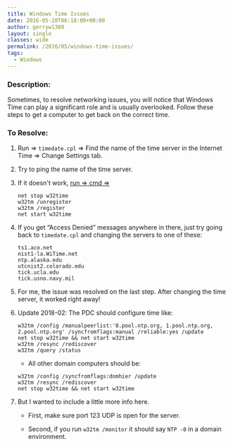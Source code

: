```yaml
---
title: Windows Time Issues
date: 2016-05-28T06:18:00+00:00
author: gerryw1389
layout: single
classes: wide
permalink: /2016/05/windows-time-issues/
tags:
  - Windows
---
```

<!--more-->

### Description:

Sometimes, to resolve networking issues, you will notice that Windows Time can play a significant role and is usually overlooked. Follow these steps to get a computer to get back on the correct time.

### To Resolve:

1. Run => `timedate.cpl` => Find the name of the time server in the Internet Time => Change Settings tab.

2. Try to ping the name of the time server.

3. If it doesn't work, [run => cmd => ](https://automationadmin.com/2016/05/command-prompt-overview/) 

   ```escape 
   net stop w32time
   w32tm /unregister
   w32tm /register
   net start w32time
   ```

4. If you get &#8220;Access Denied&#8221; messages anywhere in there, just try going back to `timedate.cpl` and changing the servers to one of these:

   ```escape
   ts1.aco.net  
   nist1-la.WiTime.net  
   ntp.alaska.edu  
   utcnist2.colorado.edu  
   tick.ucla.edu  
   tick.usno.navy.mil
   ```

5. For me, the issue was resolved on the last step. After changing the time server, it worked right away!

6. Update 2018-02: The PDC should configure time like:

   ```escape
   w32tm /config /manualpeerlist:'0.pool.ntp.org, 1.pool.ntp.org, 2.pool.ntp.org' /syncfromflags:manual /reliable:yes /update  
   net stop w32time && net start w32time  
   w32tm /resync /rediscover  
   w32tm /query /status
   ```

   - All other domain computers should be:

   ```escape
   w32tm /config /syncfromflags:domhier /update  
   w32tm /resync /rediscover  
   net stop w32time && net start w32time
   ```

7. But I wanted to include a little more info here.

   - First, make sure port 123 UDP is open for the server.

   - Second, if you run `w32tm /monitor` it should say `NTP -0` in a domain environment.